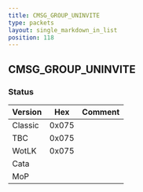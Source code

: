 ```yaml
---
title: CMSG_GROUP_UNINVITE
type: packets
layout: single_markdown_in_list
position: 118
---
```


## CMSG_GROUP_UNINVITE

### Status

Version    | Hex        | Comment
---------- | ---------- | ---------- 
Classic    | 0x075      |
TBC        | 0x075      |
WotLK      | 0x075      |
Cata       |            |
MoP        |            |